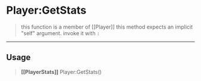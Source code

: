 # Player:GetStats
> this function is a member of [[Player]]
> this method expects an implicit "self" argument. invoke it with `:`
-----
## Usage
> **[[PlayerStats]]** Player:GetStats()
